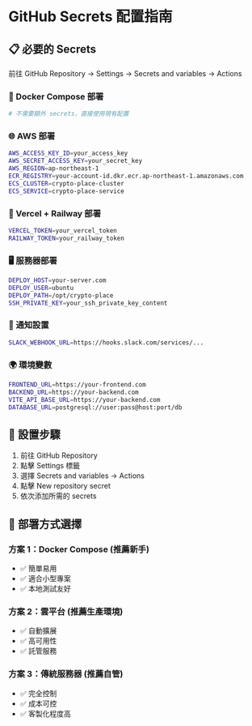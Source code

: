# GitHub Secrets 配置指南

## 📋 必要的 Secrets

前往 GitHub Repository → Settings → Secrets and variables → Actions

### 🐳 Docker Compose 部署

```bash
# 不需要額外 secrets，直接使用現有配置
```

### 🌐 AWS 部署

```bash
AWS_ACCESS_KEY_ID=your_access_key
AWS_SECRET_ACCESS_KEY=your_secret_key
AWS_REGION=ap-northeast-1
ECR_REGISTRY=your-account-id.dkr.ecr.ap-northeast-1.amazonaws.com
ECS_CLUSTER=crypto-place-cluster
ECS_SERVICE=crypto-place-service
```

### 🚀 Vercel + Railway 部署

```bash
VERCEL_TOKEN=your_vercel_token
RAILWAY_TOKEN=your_railway_token
```

### 🖥️ 服務器部署

```bash
DEPLOY_HOST=your-server.com
DEPLOY_USER=ubuntu
DEPLOY_PATH=/opt/crypto-place
SSH_PRIVATE_KEY=your_ssh_private_key_content
```

### 🔔 通知設置

```bash
SLACK_WEBHOOK_URL=https://hooks.slack.com/services/...
```

### 🌍 環境變數

```bash
FRONTEND_URL=https://your-frontend.com
BACKEND_URL=https://your-backend.com
VITE_API_BASE_URL=https://your-backend.com
DATABASE_URL=postgresql://user:pass@host:port/db
```

## 🔧 設置步驟

1. 前往 GitHub Repository
2. 點擊 Settings 標籤
3. 選擇 Secrets and variables → Actions
4. 點擊 New repository secret
5. 依次添加所需的 secrets

## 🚀 部署方式選擇

### 方案 1：Docker Compose (推薦新手)
- ✅ 簡單易用
- ✅ 適合小型專案
- ✅ 本地測試友好

### 方案 2：雲平台 (推薦生產環境)
- ✅ 自動擴展
- ✅ 高可用性
- ✅ 託管服務

### 方案 3：傳統服務器 (推薦自管)
- ✅ 完全控制
- ✅ 成本可控
- ✅ 客製化程度高